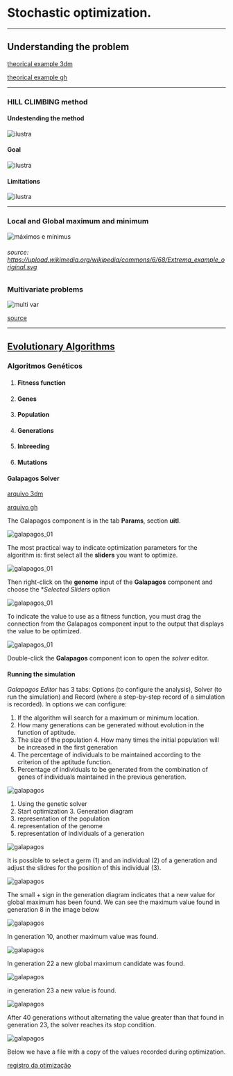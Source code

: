 # Stochastic optimization.

________________________________________________

## Understanding the problem


[theorical example 3dm](./galapagos_exemplo_teorico.3dm)

[theorical example gh](./galapagos_exemplo_teorico.gh)

_________________________________________
### HILL CLIMBING method

#### Undestending the method

![ilustra](./ha_ilustra_00.png)

#### Goal

![ilustra](./hc_ilustra_01.jpg)

#### Limitations

![ilustra](./hc_ilustra_02.jpg)

_______________________________________


### Local and Global maximum and minimum 

![máximos e mínimus](https://upload.wikimedia.org/wikipedia/commons/6/68/Extrema_example_original.svg)

###### source: https://upload.wikimedia.org/wikipedia/commons/6/68/Extrema_example_original.svg

### Multivariate problems

![multi var](https://upload.wikimedia.org/wikipedia/commons/5/5c/ConstrTestFunc02.png)

[source](https://en.wikipedia.org/wiki/Test_functions_for_optimization#Test_functions_for_constrained_optimization)

_________________________________________________________

## [Evolutionary Algorithms](https://en.wikipedia.org/wiki/Evolutionary_algorithm)


### Algoritmos Genéticos

1. #### Fitness function
1. #### Genes
1. #### Population
1. #### Generations
2. #### Inbreeding
3. #### Mutations

#### Galapagos Solver

[arquivo 3dm](./OTIMIZA_EXEMPLO.3dm)

[arquivo gh](./galapagosLadyBug.gh)

The Galapagos component is in the tab **Params**, section **uitl**.

![galapagos_01](./galapagos_01.jpg)

The most practical way to indicate optimization parameters for the algorithm is: first select all the **sliders** you want to optimize.

![galapagos_01](./galapagos_02.jpg)

Then right-click on the **genome** input of the **Galapagos** component and choose the **Selected Sliders* option

![galapagos_01](./galapagos_03.jpg)

To indicate the value to use as a fitness function, you must drag the connection from the Galapagos component input to the output that displays the value to be optimized.

![galapagos_01](./galapagos_04.jpg)

Double-click the **Galapagos** component icon to open the *solver* editor.

#### Running the simulation

*Galapagos Editor* has 3 tabs: Options (to configure the analysis), Solver (to run the simulation) and Record (where a step-by-step record of a simulation is recorded). In options we can configure: 

1. If the algorithm will search for a maximum or minimum location.
1. How many generations can be generated without evolution in the function of aptitude.
1. The size of the population 4. How many times the initial population will be increased in the first generation
1. The percentage of individuals to be maintained according to the criterion of the aptitude function.
1. Percentage of individuals to be generated from the combination of genes of individuals maintained in the previous generation.

![galapagos](./galapagos_05.jpg)

1. Using the genetic solver
1. Start optimization 3. Generation diagram
1. representation of the population
1. representation of the genome
1. representation of individuals of a generation

![galapagos](./galapagos_06.jpg)

It is possible to select a germ (1) and an individual (2) of a generation and adjust the slidres for the position of this individual (3).

![galapagos](./galapagos_07.jpg)

The small + sign in the generation diagram indicates that a new value for global maximum has been found. We can see the maximum value found in generation 8 in the image below

![galapagos](./galapagos_08.jpg)

In generation 10, another maximum value was found.

![galapagos](./galapagos_09.jpg)

In generation 22 a new global maximum candidate was found.

![galapagos](./galapagos_10.jpg)

in generation 23 a new value is found.

![galapagos](./galapagos_11.jpg)

After 40 generations without alternating the value greater than that found in generation 23, the solver reaches its stop condition.

![galapagos](./galapagos_12.jpg)  

Below we have a file with a copy of the values recorded during optimization.

[registro da otimização](./RECORD.TXT)